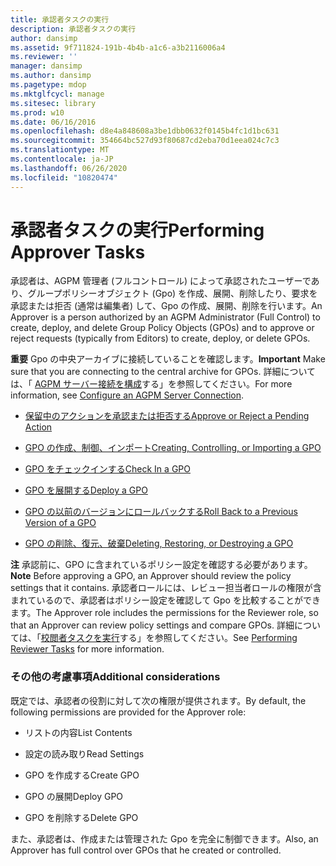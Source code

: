 ```yaml
---
title: 承認者タスクの実行
description: 承認者タスクの実行
author: dansimp
ms.assetid: 9f711824-191b-4b4b-a1c6-a3b2116006a4
ms.reviewer: ''
manager: dansimp
ms.author: dansimp
ms.pagetype: mdop
ms.mktglfcycl: manage
ms.sitesec: library
ms.prod: w10
ms.date: 06/16/2016
ms.openlocfilehash: d8e4a848608a3be1dbb0632f0145b4fc1d1bc631
ms.sourcegitcommit: 354664bc527d93f80687cd2eba70d1eea024c7c3
ms.translationtype: MT
ms.contentlocale: ja-JP
ms.lasthandoff: 06/26/2020
ms.locfileid: "10820474"
---
```

# <span data-ttu-id="85734-103">承認者タスクの実行</span><span class="sxs-lookup"><span data-stu-id="85734-103">Performing Approver Tasks</span></span>


<span data-ttu-id="85734-104">承認者は、AGPM 管理者 (フルコントロール) によって承認されたユーザーであり、グループポリシーオブジェクト (Gpo) を作成、展開、削除したり、要求を承認または拒否 (通常は編集者) して、Gpo の作成、展開、削除を行います。</span><span class="sxs-lookup"><span data-stu-id="85734-104">An Approver is a person authorized by an AGPM Administrator (Full Control) to create, deploy, and delete Group Policy Objects (GPOs) and to approve or reject requests (typically from Editors) to create, deploy, or delete GPOs.</span></span>

<span data-ttu-id="85734-105">**重要** Gpo の中央アーカイブに接続していることを確認します。</span><span class="sxs-lookup"><span data-stu-id="85734-105">**Important** Make sure that you are connecting to the central archive for GPOs.</span></span> <span data-ttu-id="85734-106">詳細については、「 [AGPM サーバー接続を構成](configure-an-agpm-server-connection-reviewer-agpm30ops.md)する」を参照してください。</span><span class="sxs-lookup"><span data-stu-id="85734-106">For more information, see [Configure an AGPM Server Connection](configure-an-agpm-server-connection-reviewer-agpm30ops.md).</span></span>

 

-   [<span data-ttu-id="85734-107">保留中のアクションを承認または拒否する</span><span class="sxs-lookup"><span data-stu-id="85734-107">Approve or Reject a Pending Action</span></span>](approve-or-reject-a-pending-action-agpm30ops.md)

-   [<span data-ttu-id="85734-108">GPO の作成、制御、インポート</span><span class="sxs-lookup"><span data-stu-id="85734-108">Creating, Controlling, or Importing a GPO</span></span>](creating-controlling-or-importing-a-gpo-editor-agpm30ops.md)

-   [<span data-ttu-id="85734-109">GPO をチェックインする</span><span class="sxs-lookup"><span data-stu-id="85734-109">Check In a GPO</span></span>](check-in-a-gpo-agpm30ops.md)

-   [<span data-ttu-id="85734-110">GPO を展開する</span><span class="sxs-lookup"><span data-stu-id="85734-110">Deploy a GPO</span></span>](deploy-a-gpo-agpm30ops.md)

-   [<span data-ttu-id="85734-111">GPO の以前のバージョンにロールバックする</span><span class="sxs-lookup"><span data-stu-id="85734-111">Roll Back to a Previous Version of a GPO</span></span>](roll-back-to-a-previous-version-of-a-gpo-agpm30ops.md)

-   [<span data-ttu-id="85734-112">GPO の削除、復元、破棄</span><span class="sxs-lookup"><span data-stu-id="85734-112">Deleting, Restoring, or Destroying a GPO</span></span>](deleting-restoring-or-destroying-a-gpo-agpm30ops.md)

<span data-ttu-id="85734-113">**注** 承認前に、GPO に含まれているポリシー設定を確認する必要があります。</span><span class="sxs-lookup"><span data-stu-id="85734-113">**Note** Before approving a GPO, an Approver should review the policy settings that it contains.</span></span> <span data-ttu-id="85734-114">承認者ロールには、レビュー担当者ロールの権限が含まれているので、承認者はポリシー設定を確認して Gpo を比較することができます。</span><span class="sxs-lookup"><span data-stu-id="85734-114">The Approver role includes the permissions for the Reviewer role, so that an Approver can review policy settings and compare GPOs.</span></span> <span data-ttu-id="85734-115">詳細については、「[校閲者タスクを実行](performing-reviewer-tasks-agpm30ops.md)する」を参照してください。</span><span class="sxs-lookup"><span data-stu-id="85734-115">See [Performing Reviewer Tasks](performing-reviewer-tasks-agpm30ops.md) for more information.</span></span>

 

### <span data-ttu-id="85734-116">その他の考慮事項</span><span class="sxs-lookup"><span data-stu-id="85734-116">Additional considerations</span></span>

<span data-ttu-id="85734-117">既定では、承認者の役割に対して次の権限が提供されます。</span><span class="sxs-lookup"><span data-stu-id="85734-117">By default, the following permissions are provided for the Approver role:</span></span>

-   <span data-ttu-id="85734-118">リストの内容</span><span class="sxs-lookup"><span data-stu-id="85734-118">List Contents</span></span>

-   <span data-ttu-id="85734-119">設定の読み取り</span><span class="sxs-lookup"><span data-stu-id="85734-119">Read Settings</span></span>

-   <span data-ttu-id="85734-120">GPO を作成する</span><span class="sxs-lookup"><span data-stu-id="85734-120">Create GPO</span></span>

-   <span data-ttu-id="85734-121">GPO の展開</span><span class="sxs-lookup"><span data-stu-id="85734-121">Deploy GPO</span></span>

-   <span data-ttu-id="85734-122">GPO を削除する</span><span class="sxs-lookup"><span data-stu-id="85734-122">Delete GPO</span></span>

<span data-ttu-id="85734-123">また、承認者は、作成または管理された Gpo を完全に制御できます。</span><span class="sxs-lookup"><span data-stu-id="85734-123">Also, an Approver has full control over GPOs that he created or controlled.</span></span>

 

 





